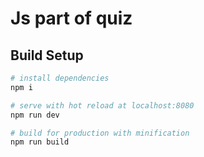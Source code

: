 # Js part of quiz

## Build Setup

``` bash
# install dependencies
npm i

# serve with hot reload at localhost:8080
npm run dev

# build for production with minification
npm run build
```
